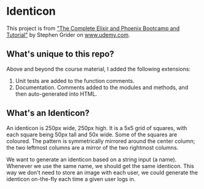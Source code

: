 # Identicon

This project is from ["The Complete Elixir and Phoenix Bootcamp and Tutorial"](https://www.udemy.com/the-complete-elixir-and-phoenix-bootcamp-and-tutorial/learn/v4/overview) by Stephen Grider on www.udemy.com.

## What's unique to this repo?

Above and beyond the course material, I added the following extensions:
1. Unit tests are added to the function comments.
1. Documentation.  Comments added to the modules and methods, and then auto-generated into HTML.


## What's an Identicon?

An identicon is 250px wide, 250px high.  It is a 5x5 grid of squares, with each square being 50px tall and 50x wide.
Some of the squares are coloured.
The pattern is symmetrically mirrored around the center column; the
two leftmost columns are a mirror of the two rightmost columns.

We want to generate an identicon based on a string input (a name).  Whenever we use the same name, we should
get the same identicon.   This way we don't need to store an image with each user, we could generate the identicon on-the-fly each time a given user logs in.
